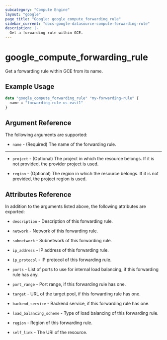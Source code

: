 ```yaml
---
subcategory: "Compute Engine"
layout: "google"
page_title: "Google: google_compute_forwarding_rule"
sidebar_current: "docs-google-datasource-compute-forwarding-rule"
description: |-
  Get a forwarding rule within GCE.
---
```


# google\_compute\_forwarding\_rule

Get a forwarding rule within GCE from its name.

## Example Usage

```terraform
data "google_compute_forwarding_rule" "my-forwarding-rule" {
  name = "forwarding-rule-us-east1"
}
```

## Argument Reference

The following arguments are supported:

* `name` - (Required) The name of the forwarding rule.


- - -

* `project` - (Optional) The project in which the resource belongs. If it
    is not provided, the provider project is used.

* `region` - (Optional) The region in which the resource belongs. If it
    is not provided, the project region is used.

## Attributes Reference

In addition to the arguments listed above, the following attributes are exported:

* `description` - Description of this forwarding rule.

* `network` - Network of this forwarding rule.

* `subnetwork` - Subnetwork of this forwarding rule.

* `ip_address` - IP address of this forwarding rule.

* `ip_protocol` - IP protocol of this forwarding rule.

* `ports` - List of ports to use for internal load balancing, if this forwarding rule has any.

* `port_range` - Port range, if this forwarding rule has one.

* `target` - URL of the target pool, if this forwarding rule has one.

* `backend_service` - Backend service, if this forwarding rule has one.

* `load_balancing_scheme` - Type of load balancing of this forwarding rule.

* `region` - Region of this forwarding rule.

* `self_link` - The URI of the resource.
